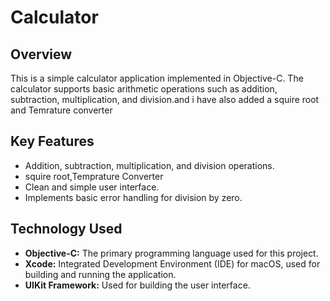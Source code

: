 # Calculator

## Overview

This is a simple calculator application implemented in Objective-C. 
The calculator supports basic arithmetic operations such as addition, 
subtraction, multiplication, and division.and i have also added a squire root
and Temrature converter

## Key Features

- Addition, subtraction, multiplication, and division operations.
- squire root,Temprature Converter
- Clean and simple user interface.
- Implements basic error handling for division by zero.

## Technology Used

- **Objective-C:** The primary programming language used for this project.
- **Xcode:** Integrated Development Environment (IDE) for macOS, used for building and running the application.
- **UIKit Framework:** Used for building the user interface.

